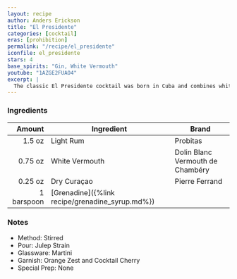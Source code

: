 ```yaml
---
layout: recipe
author: Anders Erickson
title: "El Presidente"
categories: [cocktail]
eras: [prohibition]
permalink: "/recipe/el_presidente"
iconfile: el_presidente
stars: 4
base_spirits: "Gin, White Vermouth"
youtube: "1AZGE2FUAO4"
excerpt: |
  The classic El Presidente cocktail was born in Cuba and combines white rum, dry vermouth, orange curaçao and grenadine. Hail to the chief.
---
```


### Ingredients

|     Amount | Ingredient                                      | Brand                            |
| ---------: | ----------------------------------------------- | -------------------------------- |
|     1.5 oz | Light Rum                                       | Probitas                         |
|    0.75 oz | White Vermouth                                  | Dolin Blanc Vermouth de Chambéry |
|    0.25 oz | Dry Curaçao                                     | Pierre Ferrand                   |
| 1 barspoon | [Grenadine]({%link recipe/grenadine_syrup.md%}) |

### Notes

- Method: Stirred
- Pour: Julep Strain
- Glassware: Martini
- Garnish: Orange Zest and Cocktail Cherry
- Special Prep: None

